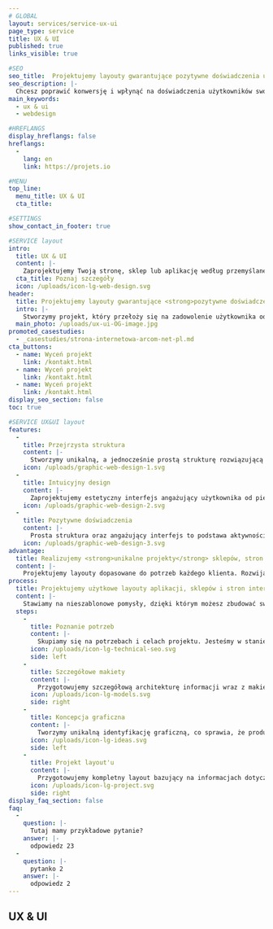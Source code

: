 ```yaml
---
# GLOBAL 
layout: services/service-ux-ui
page_type: service
title: UX & UI
published: true
links_visible: true

#SEO
seo_title:  Projektujemy layouty gwarantujące pozytywne doświadczenia użytkowe
seo_description: |-
  Chcesz poprawić konwersję i wpłynąć na doświadczenia użytkowników swojej strony? Postaw na interfejsy dedykowane dla Twojego biznesu.
main_keywords:
  - ux & ui
  - webdesign

#HREFLANGS
display_hreflangs: false
hreflangs:
  -
    lang: en
    link: https://projets.io

#MENU 
top_line:
  menu_title: UX & UI
  cta_title:

#SETTINGS
show_contact_in_footer: true

#SERVICE layout
intro: 
  title: UX & UI
  content: |-
    Zaprojektujemy Twoją stronę, sklep lub aplikację według przemyślanej struktury. Intuicyjny interfejs przyjazny użytkownikom wpłynie na ich pozytywne doświadczenia. Dobrze przygotowana architektura produktu pozowli zmaksymalizować współczynnik konwersji.
  cta_title: Poznaj szczegóły
  icon: /uploads/icon-lg-web-design.svg
header:
  title: Projektujemy layouty gwarantujące <strong>pozytywne doświadczenia</strong> użytkowe
  intro: |-
    Stworzymy projekt, który przełoży się na zadowolenie użytkownika od pierwszego momentu - funkcjonalny, użyteczny i niezawodny.
  main_photo: /uploads/ux-ui-OG-image.jpg
promoted_casestudies:
  - _casestudies/strona-internetowa-arcom-net-pl.md
cta_buttons:
  - name: Wyceń projekt
    link: /kontakt.html
  - name: Wyceń projekt
    link: /kontakt.html
  - name: Wyceń projekt
    link: /kontakt.html
display_seo_section: false
toc: true 

#SERVICE UX&UI layout
features:
  -
    title: Przejrzysta struktura
    content: |-
      Stworzymy unikalną, a jednocześnie prostą strukturę rozwiązującą problemy odbiorców, co uczyni Twoją stronę użyteczną i pomoże Ci w osiągnięciu celów biznesowych.
    icon: /uploads/graphic-web-design-1.svg
  -
    title: Intuicyjny design
    content: |-
      Zaprojektujemy estetyczny interfejs angażujący użytkownika od pierwszego momentu wejścia na stronę, co zagwarantuje odpowiednie wrażenia z użytkowania.
    icon: /uploads/graphic-web-design-2.svg
  -
    title: Pozytywne doświadczenia
    content: |-
      Prosta struktura oraz angażujący interfejs to podstawa aktywności użytkowników, którzy w przyszłości chętniej wrócą do Twojego sklepu, strony lub aplikacji.
    icon: /uploads/graphic-web-design-3.svg
advantage:
  title: Realizujemy <strong>unikalne projekty</strong> sklepów, stron internetowych oraz aplikacji
  content: |-
    Projektujemy layouty dopasowane do potrzeb każdego klienta. Rozwijamy nieszablonowe pomysły przynoszące realne efekty i budujące przewagę nad konkurencją.
process:
  title: Projektujemy użytkowe layouty aplikacji, sklepów i stron internetowych
  content: |-
    Stawiamy na nieszablonowe pomysły, dzięki którym możesz zbudować swoją przewagę nad konkurencją, zapewniając użytkownikom dokładnie to, czego oczekują. Ważny jest jednak projekt, który tworzymy wspólnie.
  steps:
    -
      title: Poznanie potrzeb
      content: |-
        Skupiamy się na potrzebach i celach projektu. Jesteśmy w stanie zrozumieć oczekiwania użytkowników. Dzięki temu powstają założenia projektowe dopasowane do Twojego biznesu.
      icon: /uploads/icon-lg-technical-seo.svg
      side: left
    -
      title: Szczegółowe makiety
      content: |-
        Przygotowujemy szczegółową architekturę informacji wraz z makietą projektu. To daje nam możliwość zaprojektowania przejrzystej struktury dopasowanej do potrzeb użytkowników.
      icon: /uploads/icon-lg-models.svg
      side: right
    -
      title: Koncepcja graficzna
      content: |-
        Tworzymy unikalną identyfikację graficzną, co sprawia, że produkt zyskuje swój własny sposób komunikacji z odbiorcam.
      icon: /uploads/icon-lg-ideas.svg
      side: left
    -
      title: Projekt layout'u
      content: |-
        Przygotowujemy kompletny layout bazujący na informacjach dotyczących użyteczności i estetyki. Projektujemy go zgodnie z makietami i przygotowujemy do wdrożenia.
      icon: /uploads/icon-lg-project.svg
      side: right
display_faq_section: false
faq:
  -
    question: |-
      Tutaj mamy przykładowe pytanie?
    answer: |-
      odpowiedz 23
  -
    question: |-
      pytanko 2
    answer: |-
      odpowiedz 2
---
```

## UX & UI